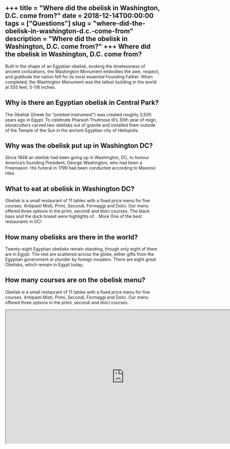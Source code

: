 +++
title = "Where did the obelisk in Washington, D.C. come from?"
date = 2018-12-14T00:00:00
tags = ["Questions"]
slug = "where-did-the-obelisk-in-washington-d.c.-come-from"
description = "Where did the obelisk in Washington, D.C. come from?"
+++
Where did the obelisk in Washington, D.C. come from?
----------------------------------------------------

Built in the shape of an Egyptian obelisk, evoking the timelessness of ancient civilizations, the Washington Monument embodies the awe, respect, and gratitude the nation felt for its most essential Founding Father. When completed, the Washington Monument was the tallest building in the world at 555 feet, 5-1/8 inches.

Why is there an Egyptian obelisk in Central Park?
-------------------------------------------------

The Obelisk (Greek for “pointed instrument”) was created roughly 3,500 years ago in Egypt. To celebrate Pharaoh Thutmose III’s 30th year of reign, stonecutters carved two obelisks out of granite and installed them outside of the Temple of the Sun in the ancient Egyptian city of Heliopolis.

Why was the obelisk put up in Washington DC?
--------------------------------------------

Since 1848 an obelisk had been going up in Washington, DC, to honour America’s founding President, George Washington, who had been a Freemason. His funeral in 1799 had been conducted according to Masonic rites.

What to eat at obelisk in Washington DC?
----------------------------------------

Obelisk is a small restaurant of 11 tables with a fixed price menu for five courses. Antipasti Misti, Primi, Secondi, Formaggi and Dolci. Our menu offered three options in the primi, secondi and dolci courses. The black bass and the duck breast were highlights of… More One of the best restaurants in DC!

How many obelisks are there in the world?
-----------------------------------------

Twenty-eight Egyptian obelisks remain standing, though only eight of them are in Egypt. The rest are scattered across the globe, either gifts from the Egyptian government or plunder by foreign invaders. There are eight great Obelisks, which remain in Egypt today:

How many courses are on the obelisk menu?
-----------------------------------------

Obelisk is a small restaurant of 11 tables with a fixed price menu for five courses. Antipasti Misti, Primi, Secondi, Formaggi and Dolci. Our menu offered three options in the primi, secondi and dolci courses.

<iframe allow="accelerometer; autoplay; clipboard-write; encrypted-media; gyroscope; picture-in-picture" allowfullscreen="" class="__youtube_prefs__  epyt-is-override  no-lazyload" data-no-lazy="1" data-origheight="433" data-origwidth="770" data-skipgform_ajax_framebjll="" height="433" id="_ytid_11898" loading="lazy" src="https://www.youtube.com/embed/y5FiFq6jd-k?enablejsapi=1&autoplay=0&cc_load_policy=0&cc_lang_pref=&iv_load_policy=1&loop=0&modestbranding=0&rel=1&fs=1&playsinline=0&autohide=2&theme=dark&color=red&controls=1&" title="YouTube player" width="770"></iframe>